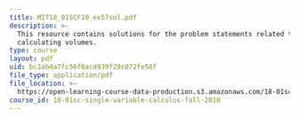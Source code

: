 ```yaml
---
title: MIT18_01SCF10_ex57sol.pdf
description: >-
  This resource contains solutions for the problem statements related to
  calculating volumes.
type: course
layout: pdf
uid: bc1ab4a7fc56f6acd939f29c072fe58f
file_type: application/pdf
file_location: >-
  https://open-learning-course-data-production.s3.amazonaws.com/18-01sc-single-variable-calculus-fall-2010/bc1ab4a7fc56f6acd939f29c072fe58f_MIT18_01SCF10_ex57sol.pdf
course_id: 18-01sc-single-variable-calculus-fall-2010
---
```

